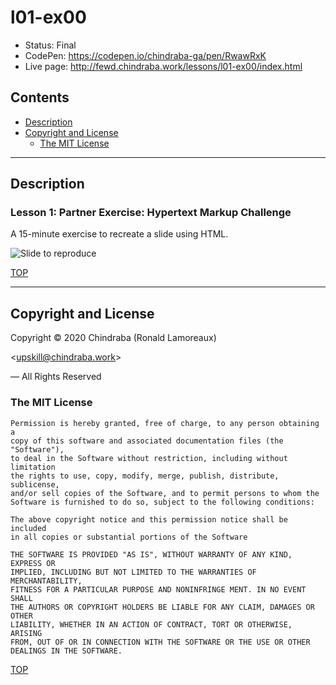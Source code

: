 # l01-ex00

-  Status: Final
-  CodePen: <https://codepen.io/chindraba-ga/pen/RwawRxK>
-  Live page: <http://fewd.chindraba.work/lessons/l01-ex00/index.html>

## Contents

-  [Description](#description)
-  [Copyright and License](#copyright-and-license)
   -  [The MIT License](#the-mit-license)

---
## Description

### Lesson 1: Partner Exercise: Hypertext Markup Challenge

A 15-minute exercise to recreate a slide using HTML.

![Slide to reproduce](https://imgur.com/rrI2vC9)


[TOP](#contents)

---
## Copyright and License

Copyright © 2020  Chindraba (Ronald Lamoreaux)

<[upskill@chindraba.work](mailto:upskill@chindraba.work?subject='l01-ex00')>

— All Rights Reserved

### The MIT License
    
    Permission is hereby granted, free of charge, to any person obtaining a
    copy of this software and associated documentation files (the "Software"),
    to deal in the Software without restriction, including without limitation
    the rights to use, copy, modify, merge, publish, distribute, sublicense,
    and/or sell copies of the Software, and to permit persons to whom the
    Software is furnished to do so, subject to the following conditions:

    The above copyright notice and this permission notice shall be included
    in all copies or substantial portions of the Software

    THE SOFTWARE IS PROVIDED "AS IS", WITHOUT WARRANTY OF ANY KIND, EXPRESS OR
    IMPLIED, INCLUDING BUT NOT LIMITED TO THE WARRANTIES OF MERCHANTABILITY,
    FITNESS FOR A PARTICULAR PURPOSE AND NONINFRINGE MENT. IN NO EVENT SHALL
    THE AUTHORS OR COPYRIGHT HOLDERS BE LIABLE FOR ANY CLAIM, DAMAGES OR OTHER
    LIABILITY, WHETHER IN AN ACTION OF CONTRACT, TORT OR OTHERWISE, ARISING
    FROM, OUT OF OR IN CONNECTION WITH THE SOFTWARE OR THE USE OR OTHER
    DEALINGS IN THE SOFTWARE.

[TOP](#contents)
